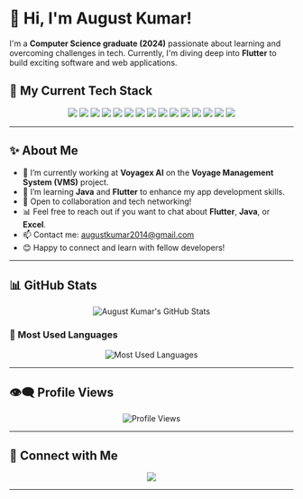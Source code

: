 

# 👋 Hi, I'm August Kumar!

I'm a **Computer Science graduate (2024)** passionate about learning and overcoming challenges in tech. Currently, I'm diving deep into **Flutter** to build exciting software and web applications.

## 🚀 My Current Tech Stack

<p align="center">
    <img src="https://img.shields.io/badge/Flutter-02569B?style=for-the-badge&logo=flutter&logoColor=white"/>
    <img src="https://img.shields.io/badge/Firebase-FFCA28?style=for-the-badge&logo=firebase&logoColor=black"/>
    <img src="https://img.shields.io/badge/Dart-00BFFF?style=for-the-badge&logo=dart&logoColor=white"/>
    <img src="https://img.shields.io/badge/C++-00599C?style=for-the-badge&logo=cplusplus&logoColor=white"/>
    <img src="https://img.shields.io/badge/HTML-E34F26?style=for-the-badge&logo=html5&logoColor=white"/>
    <img src="https://img.shields.io/badge/CSS-1572B6?style=for-the-badge&logo=css3&logoColor=white"/>
    <img src="https://img.shields.io/badge/Python-3776AB?style=for-the-badge&logo=python&logoColor=white"/>
    <img src="https://img.shields.io/badge/NumPy-013243?style=for-the-badge&logo=numpy&logoColor=white"/>
    <img src="https://img.shields.io/badge/Pandas-150458?style=for-the-badge&logo=pandas&logoColor=white"/>
    <img src="https://img.shields.io/badge/scikit--learn-F7931E?style=for-the-badge&logo=scikit-learn&logoColor=white"/>
    <img src="https://img.shields.io/badge/Matplotlib-003B57?style=for-the-badge&logo=matplotlib&logoColor=white"/>
    <img src="https://img.shields.io/badge/GitHub-181717?style=for-the-badge&logo=github&logoColor=white"/>
    <img src="https://img.shields.io/badge/Git-F05032?style=for-the-badge&logo=git&logoColor=white"/>
    <img src="https://img.shields.io/badge/Machine%20Learning-F7931E?style=for-the-badge&logo=python&logoColor=white"/>
    <img src="https://img.shields.io/badge/Pull%20Shark-FFC107?style=for-the-badge&logo=github&logoColor=black"/>
</p>

---

## ✨ About Me
- 🔭 I’m currently working at **Voyagex AI** on the **Voyage Management System (VMS)** project.
- 🌱 I’m learning **Java** and **Flutter** to enhance my app development skills.
- 💼 Open to collaboration and tech networking!
- 📊 Feel free to reach out if you want to chat about **Flutter**, **Java**, or **Excel**.
- 📫 Contact me: [augustkumar2014@gmail.com](mailto:augustkumar2014@gmail.com)
- 😊 Happy to connect and learn with fellow developers!

---

## 📊 GitHub Stats

<p align="center">
    <img src="https://github-readme-stats.vercel.app/api?username=August2042&show_icons=true&theme=dark&count_private=true" alt="August Kumar's GitHub Stats" />
</p>

### 🚀 Most Used Languages

<p align="center">
    <img src="https://github-readme-stats.vercel.app/api/top-langs/?username=August2042&layout=compact&theme=dark" alt="Most Used Languages" />
</p>

---

## 👁‍🗨 Profile Views

<p align="center">
    <img src="https://hits.sh/github.com/August2042.svg?label=Profile%20Views&color=brightgreen&style=flat-square&logo=github&logoColor=white&count_start=50" alt="Profile Views"/>
</p>

---

## 💬 Connect with Me

<p align="center">
    <a href="https://linkedin.com/in/august-k-269b09135">
        <img src="https://img.shields.io/badge/LinkedIn-Connect-blue?style=for-the-badge&logo=linkedin&logoColor=white"/>
    </a>
</p>

---

